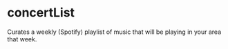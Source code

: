 # concertList
Curates a weekly (Spotify) playlist of music that will be playing in your area that week.
